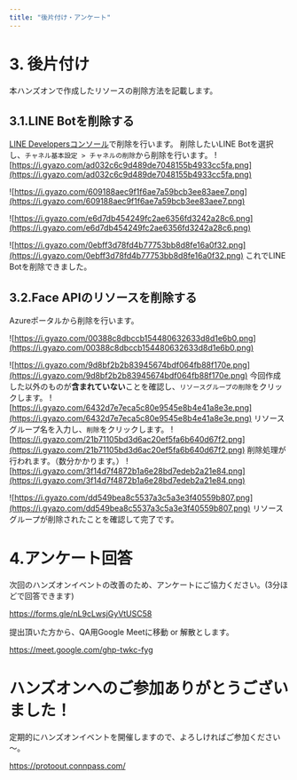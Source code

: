 ```yaml
---
title: "後片付け・アンケート"
---
```


# 3. 後片付け

本ハンズオンで作成したリソースの削除方法を記載します。

## 3.1.LINE Botを削除する

[LINE Developersコンソール](https://developers.line.biz/ja/)で削除を行います。
削除したいLINE Botを選択し、`チャネル基本設定 > チャネルの削除`から削除を行います。
![https://i.gyazo.com/ad032c6c9d489de7048155b4933cc5fa.png](https://i.gyazo.com/ad032c6c9d489de7048155b4933cc5fa.png)

![https://i.gyazo.com/609188aec9f1f6ae7a59bcb3ee83aee7.png](https://i.gyazo.com/609188aec9f1f6ae7a59bcb3ee83aee7.png)

![https://i.gyazo.com/e6d7db454249fc2ae6356fd3242a28c6.png](https://i.gyazo.com/e6d7db454249fc2ae6356fd3242a28c6.png)

![https://i.gyazo.com/0ebff3d78fd4b77753bb8d8fe16a0f32.png](https://i.gyazo.com/0ebff3d78fd4b77753bb8d8fe16a0f32.png)
これでLINE Botを削除できました。

## 3.2.Face APIのリソースを削除する

Azureポータルから削除を行います。

![https://i.gyazo.com/00388c8dbccb154480632633d8d1e6b0.png](https://i.gyazo.com/00388c8dbccb154480632633d8d1e6b0.png)

![https://i.gyazo.com/9d8bf2b2b83945674bdf064fb88f170e.png](https://i.gyazo.com/9d8bf2b2b83945674bdf064fb88f170e.png)
今回作成した以外のものが**含まれていない**ことを確認し、`リソースグループの削除`をクリックします。
![https://i.gyazo.com/6432d7e7eca5c80e9545e8b4e41a8e3e.png](https://i.gyazo.com/6432d7e7eca5c80e9545e8b4e41a8e3e.png)
リソースグループ名を入力し、`削除`をクリックします。
![https://i.gyazo.com/21b71105bd3d6ac20ef5fa6b640d67f2.png](https://i.gyazo.com/21b71105bd3d6ac20ef5fa6b640d67f2.png)
削除処理が行われます。（数分かかります。）
![https://i.gyazo.com/3f14d7f4872b1a6e28bd7edeb2a21e84.png](https://i.gyazo.com/3f14d7f4872b1a6e28bd7edeb2a21e84.png)

![https://i.gyazo.com/dd549bea8c5537a3c5a3e3f40559b807.png](https://i.gyazo.com/dd549bea8c5537a3c5a3e3f40559b807.png)
リソースグループが削除されたことを確認して完了です。

# 4.アンケート回答

次回のハンズオンイベントの改善のため、アンケートにご協力ください。(3分ほどで回答できます)

https://forms.gle/nL9cLwsjGyVtUSC58

提出頂いた方から、QA用Google Meetに移動 or 解散とします。

https://meet.google.com/ghp-twkc-fyg

# ハンズオンへのご参加ありがとうございました！

定期的にハンズオンイベントを開催しますので、よろしければご参加ください～。

https://protoout.connpass.com/
